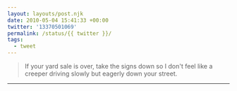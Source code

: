 ```yaml
---
layout: layouts/post.njk
date: 2010-05-04 15:41:33 +00:00
twitter: '13370501069'
permalink: /status/{{ twitter }}/
tags: 
  - tweet
---
```


> If your yard sale is over, take the signs down so I don't feel like a creeper driving slowly but eagerly down your street.

---
